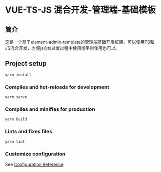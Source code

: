# VUE-TS-JS 混合开发-管理端-基础模板

## 简介
这是一个基于element-admin-template的管理端基础开发框架，可以使用TS和JS混合开发，方便js向ts过度过程中使用或平时使用也可以。

## Project setup
```
yarn install
```

### Compiles and hot-reloads for development
```
yarn serve
```

### Compiles and minifies for production
```
yarn build
```

### Lints and fixes files
```
yarn lint
```

### Customize configuration
See [Configuration Reference](https://cli.vuejs.org/config/).
